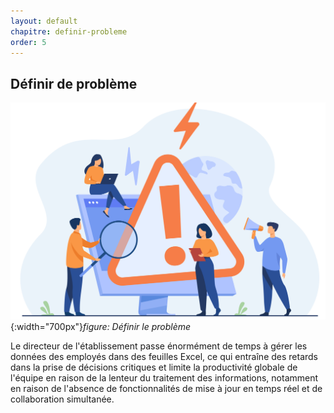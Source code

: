 ```yaml
---
layout: default
chapitre: definir-probleme
order: 5
---
```


## Définir de problème 

![Définir le problème](./images/problem.jpg){:width="700px"}*figure: Définir le problème*

<!-- note -->

Le directeur de l'établissement passe énormément de temps à gérer les données des employés dans des feuilles Excel, ce qui entraîne des retards dans la prise de décisions critiques et limite la productivité globale de l'équipe en raison de la lenteur du traitement des informations, notamment en raison de l'absence de fonctionnalités de mise à jour en temps réel et de collaboration simultanée.

<!-- new slide -->